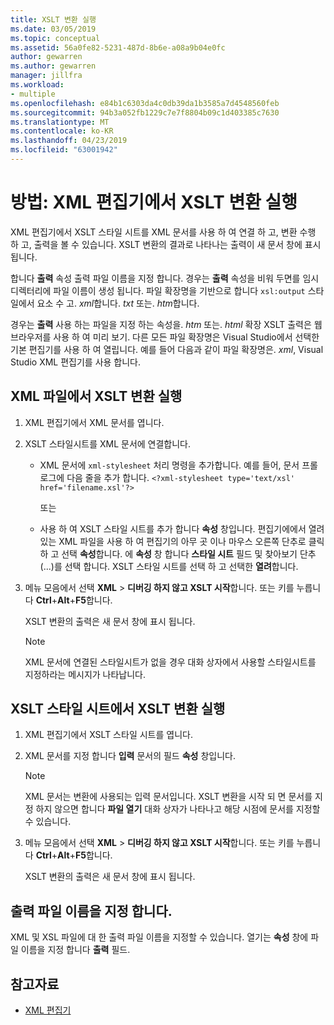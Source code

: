 ```yaml
---
title: XSLT 변환 실행
ms.date: 03/05/2019
ms.topic: conceptual
ms.assetid: 56a0fe82-5231-487d-8b6e-a08a9b04e0fc
author: gewarren
ms.author: gewarren
manager: jillfra
ms.workload:
- multiple
ms.openlocfilehash: e84b1c6303da4c0db39da1b3585a7d4548560feb
ms.sourcegitcommit: 94b3a052fb1229c7e7f8804b09c1d403385c7630
ms.translationtype: MT
ms.contentlocale: ko-KR
ms.lasthandoff: 04/23/2019
ms.locfileid: "63001942"
---
```

# <a name="how-to-execute-an-xslt-transformation-from-the-xml-editor"></a>방법: XML 편집기에서 XSLT 변환 실행

XML 편집기에서 XSLT 스타일 시트를 XML 문서를 사용 하 여 연결 하 고, 변환 수행 하 고, 출력을 볼 수 있습니다. XSLT 변환의 결과로 나타나는 출력이 새 문서 창에 표시됩니다.

합니다 **출력** 속성 출력 파일 이름을 지정 합니다. 경우는 **출력** 속성을 비워 두면를 임시 디렉터리에 파일 이름이 생성 됩니다. 파일 확장명을 기반으로 합니다 `xsl:output` 스타일에서 요소 수 고. *xml*합니다. *txt* 또는. *htm*합니다.

경우는 **출력** 사용 하는 파일을 지정 하는 속성을. *htm* 또는. *html* 확장 XSLT 출력은 웹 브라우저를 사용 하 여 미리 보기. 다른 모든 파일 확장명은 Visual Studio에서 선택한 기본 편집기를 사용 하 여 열립니다. 예를 들어 다음과 같이 파일 확장명은. *xml*, Visual Studio XML 편집기를 사용 합니다.

## <a name="execute-an-xslt-transformation-from-an-xml-file"></a>XML 파일에서 XSLT 변환 실행

1. XML 편집기에서 XML 문서를 엽니다.

2. XSLT 스타일시트를 XML 문서에 연결합니다.

    - XML 문서에 `xml-stylesheet` 처리 명령을 추가합니다. 예를 들어, 문서 프롤로그에 다음 줄을 추가 합니다. `<?xml-stylesheet type='text/xsl' href='filename.xsl'?>`

       또는

    - 사용 하 여 XSLT 스타일 시트를 추가 합니다 **속성** 창입니다. 편집기에에서 열려 있는 XML 파일을 사용 하 여 편집기의 아무 곳 이나 마우스 오른쪽 단추로 클릭 하 고 선택 **속성**합니다. 에 **속성** 창 합니다 **스타일 시트** 필드 및 찾아보기 단추 (...)를 선택 합니다. XSLT 스타일 시트를 선택 하 고 선택한 **열려**합니다.

3. 메뉴 모음에서 선택 **XML** > **디버깅 하지 않고 XSLT 시작**합니다. 또는 키를 누릅니다 **Ctrl**+**Alt**+**F5**합니다.

   XSLT 변환의 출력은 새 문서 창에 표시 됩니다.

   > [!NOTE]
   > XML 문서에 연결된 스타일시트가 없을 경우 대화 상자에서 사용할 스타일시트를 지정하라는 메시지가 나타납니다.

## <a name="execute-an-xslt-transformation-from-an-xslt-style-sheet"></a>XSLT 스타일 시트에서 XSLT 변환 실행

1. XML 편집기에서 XSLT 스타일 시트를 엽니다.

2. XML 문서를 지정 합니다 **입력** 문서의 필드 **속성** 창입니다.

   > [!NOTE]
   > XML 문서는 변환에 사용되는 입력 문서입니다. XSLT 변환을 시작 되 면 문서를 지정 하지 않으면 합니다 **파일 열기** 대화 상자가 나타나고 해당 시점에 문서를 지정할 수 있습니다.

3. 메뉴 모음에서 선택 **XML** > **디버깅 하지 않고 XSLT 시작**합니다. 또는 키를 누릅니다 **Ctrl**+**Alt**+**F5**합니다.

   XSLT 변환의 출력은 새 문서 창에 표시 됩니다.

## <a name="specify-an-output-file-name"></a>출력 파일 이름을 지정 합니다.

XML 및 XSL 파일에 대 한 출력 파일 이름을 지정할 수 있습니다. 열기는 **속성** 창에 파일 이름을 지정 합니다 **출력** 필드.

## <a name="see-also"></a>참고자료

- [XML 편집기](../xml-tools/xml-editor.md)